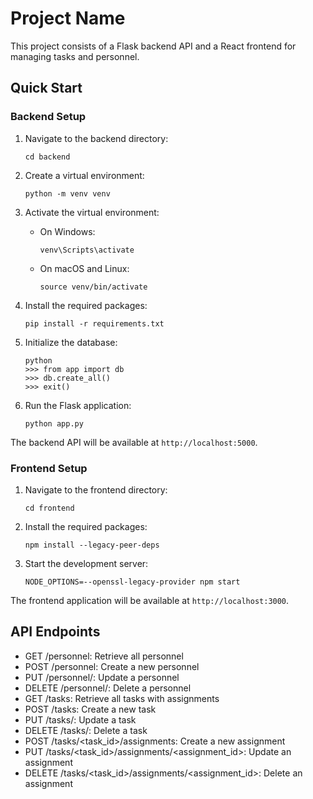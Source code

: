# Project Name

This project consists of a Flask backend API and a React frontend for managing tasks and personnel.

## Quick Start

### Backend Setup

1. Navigate to the backend directory:
   ```
   cd backend
   ```

2. Create a virtual environment:
   ```
   python -m venv venv
   ```

3. Activate the virtual environment:
   - On Windows:
     ```
     venv\Scripts\activate
     ```
   - On macOS and Linux:
     ```
     source venv/bin/activate
     ```

4. Install the required packages:
   ```
   pip install -r requirements.txt
   ```

5. Initialize the database:
   ```
   python
   >>> from app import db
   >>> db.create_all()
   >>> exit()
   ```

6. Run the Flask application:
   ```
   python app.py
   ```

The backend API will be available at `http://localhost:5000`.

### Frontend Setup

1. Navigate to the frontend directory:
   ```
   cd frontend
   ```

2. Install the required packages:
   ```
   npm install --legacy-peer-deps
   ```

3. Start the development server:
   ```
   NODE_OPTIONS=--openssl-legacy-provider npm start
   ```

The frontend application will be available at `http://localhost:3000`.

## API Endpoints

- GET /personnel: Retrieve all personnel
- POST /personnel: Create a new personnel
- PUT /personnel/<id>: Update a personnel
- DELETE /personnel/<id>: Delete a personnel
- GET /tasks: Retrieve all tasks with assignments
- POST /tasks: Create a new task
- PUT /tasks/<id>: Update a task
- DELETE /tasks/<id>: Delete a task
- POST /tasks/<task_id>/assignments: Create a new assignment
- PUT /tasks/<task_id>/assignments/<assignment_id>: Update an assignment
- DELETE /tasks/<task_id>/assignments/<assignment_id>: Delete an assignment